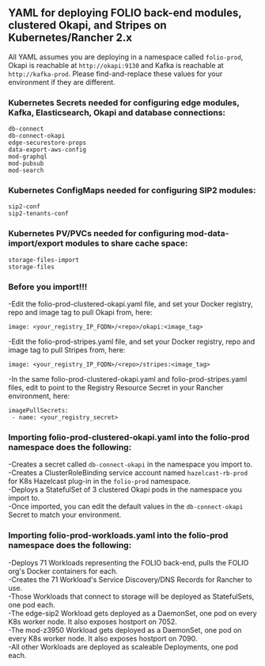 ## YAML for deploying FOLIO back-end modules, clustered Okapi, and Stripes on Kubernetes/Rancher 2.x

All YAML assumes you are deploying in a namespace called `folio-prod`, Okapi is reachable at `http://okapi:9130` and Kafka is reachable at `http://kafka-prod`. Please find-and-replace these values for your environment if they are different.

### Kubernetes Secrets needed for configuring edge modules, Kafka, Elasticsearch, Okapi and database connections:

`db-connect`<br/>
`db-connect-okapi`<br/>
`edge-securestore-props`<br/>
`data-export-aws-config`<br/>
`mod-graphql`<br/>
`mod-pubsub`<br/>
`mod-search`<br/>

### Kubernetes ConfigMaps needed for configuring SIP2 modules:

`sip2-conf`<br/>
`sip2-tenants-conf`

### Kubernetes PV/PVCs needed for configuring mod-data-import/export modules to share cache space:

`storage-files-import`<br/>
`storage-files`

### Before you import!!!

-Edit the folio-prod-clustered-okapi.yaml file, and set your Docker registry, repo and image tag to pull Okapi from, here:<br/>

`image: <your_registry_IP_FQDN>/<repo>/okapi:<image_tag>`<br/>

-Edit the folio-prod-stripes.yaml file, and set your Docker registry, repo and image tag to pull Stripes from, here:<br/>

`image: <your_registry_IP_FQDN>/<repo>/stripes:<image_tag>`<br/>

-In the same folio-prod-clustered-okapi.yaml and folio-prod-stripes.yaml files, edit to point to the Registry Resource Secret in your Rancher environment, here:<br/>
```
imagePullSecrets:
 - name: <your_registry_secret>
```
### Importing folio-prod-clustered-okapi.yaml into the folio-prod namespace does the following:

-Creates a secret called `db-connect-okapi` in the namespace you import to.<br/>
-Creates a ClusterRoleBinding service account named `hazelcast-rb-prod` for K8s Hazelcast plug-in in the `folio-prod` namespace.<br/>
-Deploys a StatefulSet of 3 clustered Okapi pods in the namespace you import to.<br/>
-Once imported, you can edit the default values in the `db-connect-okapi` Secret to match your environment.

### Importing folio-prod-workloads.yaml into the folio-prod namespace does the following:

-Deploys 71 Workloads representing the FOLIO back-end, pulls the FOLIO org's Docker containers for each.<br/>
-Creates the 71 Workload's Service Discovery/DNS Records for Rancher to use.<br/>
-Those Workloads that connect to storage will be deployed as StatefulSets, one pod each.<br/>
-The edge-sip2 Workload gets deployed as a DaemonSet, one pod on every K8s worker node. It also exposes hostport on 7052.<br/>
-The mod-z3950 Workload gets deployed as a DaemonSet, one pod on every K8s worker node. It also exposes hostport on 7090.<br/>
-All other Workloads are deployed as scaleable Deployments, one pod each.
